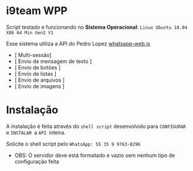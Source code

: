 # i9team WPP
Script testado e funcionando no **Sistema Operacional**: 
`Linux Ubuntu 18.04 X86 64 Min Gen2 V1`

Esse sistema utiliza a API do Pedro Lopez <a href="https://github.com/pedroslopez/whatsapp-web.js">whatsapp-web.js</a>

- [ Multi-sessão]
- [ Envio de mensagem de texto ]
- [ Envio de botões ]
- [ Envio de listas ]
- [ Envio de arquivos ]
- [ Envio de imagens ]

# Instalação
A instalação é feita através do `shell script` desenvolvido para `CONFIGURAR `e `INSTALAR `a `API `inteira.

Solicite o shell script pelo `WhatsApp: 55 35 9 9763-0296`

- OBS: O servidor deve está formatado e vazio sem nenhum tipo de configuração feita